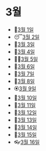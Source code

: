# 3월

- 🥃[3월 1일](3.1.md)
- 😴[3월 2일](3.2.md)
- 🦢[3월 3일](3.3.md)
- 🦉[3월 4일](3.4.md)
- 👨‍🦱[3월 5일](3.5.md)
- 💅[3월 6일](3.6.md)
- 👲[3월 7일](3.7.md)
- 👛[3월 8일](3.8.md)
- 🏵️[3월 9일](3.9.md)
- 🤯[3월 10일](3.10.md)
- 👣[3월 11일](3.11.md)
- 🦷[3월 12일](3.12.md)
- 🙈[3월 13일](3.13.md)
- 🦒[3월 14일](3.14.md)
- 🙇[3월 15일](3.15.md)
- 👓[3월 16일](3.16.md)
